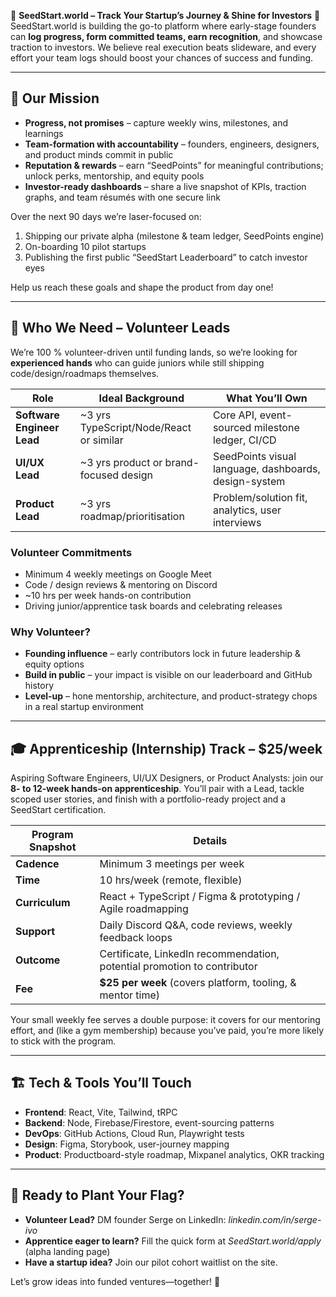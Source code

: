 🌟 **SeedStart.world – Track Your Startup’s Journey & Shine for Investors** 🚀
SeedStart.world is building the go-to platform where early-stage founders can **log progress, form committed teams, earn recognition**, and showcase traction to investors. We believe real execution beats slideware, and every effort your team logs should boost your chances of success and funding.

---

## 🌱 Our Mission

* **Progress, not promises** – capture weekly wins, milestones, and learnings
* **Team-formation with accountability** – founders, engineers, designers, and product minds commit in public
* **Reputation & rewards** – earn “SeedPoints” for meaningful contributions; unlock perks, mentorship, and equity pools
* **Investor-ready dashboards** – share a live snapshot of KPIs, traction graphs, and team résumés with one secure link

Over the next 90 days we’re laser-focused on:

1. Shipping our private alpha (milestone & team ledger, SeedPoints engine)
2. On-boarding 10 pilot startups
3. Publishing the first public “SeedStart Leaderboard” to catch investor eyes

Help us reach these goals and shape the product from day one!

---

## 🤝 Who We Need – Volunteer Leads

We’re 100 % volunteer-driven until funding lands, so we’re looking for **experienced hands** who can guide juniors while still shipping code/design/roadmaps themselves.

| Role                       | Ideal Background                         | What You’ll Own                                       |
| -------------------------- | ---------------------------------------- | ----------------------------------------------------- |
| **Software Engineer Lead** | \~3 yrs TypeScript/Node/React or similar | Core API, event-sourced milestone ledger, CI/CD       |
| **UI/UX Lead**             | \~3 yrs product or brand-focused design  | SeedPoints visual language, dashboards, design-system |
| **Product Lead**           | \~3 yrs roadmap/prioritisation           | Problem/solution fit, analytics, user interviews      |

### Volunteer Commitments

* Minimum 4 weekly meetings on Google Meet
* Code / design reviews & mentoring on Discord
* \~10 hrs per week hands-on contribution
* Driving junior/apprentice task boards and celebrating releases

### Why Volunteer?

* **Founding influence** – early contributors lock in future leadership & equity options
* **Build in public** – your impact is visible on our leaderboard and GitHub history
* **Level-up** – hone mentorship, architecture, and product-strategy chops in a real startup environment

---

## 🎓 Apprenticeship (Internship) Track – \$25/week

Aspiring Software Engineers, UI/UX Designers, or Product Analysts: join our **8- to 12-week hands-on apprenticeship**. You’ll pair with a Lead, tackle scoped user stories, and finish with a portfolio-ready project and a SeedStart certification.

| Program Snapshot | Details                                                                  |
| ---------------- | ------------------------------------------------------------------------ |
| **Cadence**      | Minimum 3 meetings per week                                              |
| **Time**         | 10 hrs/week (remote, flexible)                                           |
| **Curriculum**   | React + TypeScript / Figma & prototyping / Agile roadmapping             |
| **Support**      | Daily Discord Q\&A, code reviews, weekly feedback loops                  |
| **Outcome**      | Certificate, LinkedIn recommendation, potential promotion to contributor |
| **Fee**          | **\$25 per week** (covers platform, tooling, & mentor time)              |

Your small weekly fee serves a double purpose: it covers for our mentoring effort, and (like a gym membership) because you’ve paid, you’re more likely to stick with the program.

---

## 🏗️ Tech & Tools You’ll Touch

* **Frontend**: React, Vite, Tailwind, tRPC
* **Backend**: Node, Firebase/Firestore, event-sourcing patterns
* **DevOps**: GitHub Actions, Cloud Run, Playwright tests
* **Design**: Figma, Storybook, user-journey mapping
* **Product**: Productboard-style roadmap, Mixpanel analytics, OKR tracking

---

## 📌 Ready to Plant Your Flag?

* **Volunteer Lead?** DM founder Serge on LinkedIn: *linkedin.com/in/serge-ivo*
* **Apprentice eager to learn?** Fill the quick form at *SeedStart.world/apply* (alpha landing page)
* **Have a startup idea?** Join our pilot cohort waitlist on the site.

Let’s grow ideas into funded ventures—together! 🚀
